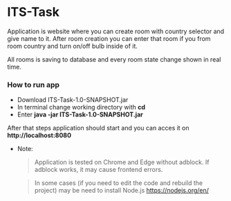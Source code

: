 # ITS-Task
 Application is website where you can create room with country selector and give name to it. After room creation you can enter that room if you from room country and turn on/off bulb inside of it. 
 
All rooms is saving to database and every room state change shown in real time.

### How to run app

* Download ITS-Task-1.0-SNAPSHOT.jar
* In terminal change working directory with **cd**
* Enter **java -jar ITS-Task-1.0-SNAPSHOT.jar** 

After that steps application should start and you can acces it on **http://localhost:8080**




*   Note:
    > Application is tested on Chrome and Edge without adblock. If adblock works, it may cause frontend errors.
    
    > In some cases (if you need to edit the code and rebuild the project) may be need to install Node.js https://nodejs.org/en/
